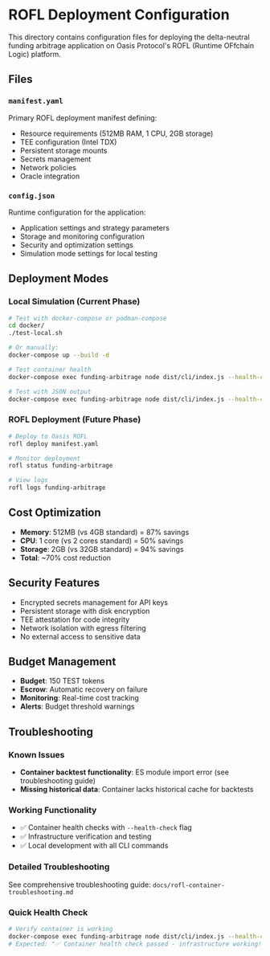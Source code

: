 # ROFL Deployment Configuration

This directory contains configuration files for deploying the delta-neutral funding arbitrage application on Oasis Protocol's ROFL (Runtime OFfchain Logic) platform.

## Files

### `manifest.yaml`
Primary ROFL deployment manifest defining:
- Resource requirements (512MB RAM, 1 CPU, 2GB storage)
- TEE configuration (Intel TDX)
- Persistent storage mounts
- Secrets management
- Network policies
- Oracle integration

### `config.json` 
Runtime configuration for the application:
- Application settings and strategy parameters
- Storage and monitoring configuration
- Security and optimization settings
- Simulation mode settings for local testing

## Deployment Modes

### Local Simulation (Current Phase)
```bash
# Test with docker-compose or podman-compose
cd docker/
./test-local.sh

# Or manually:
docker-compose up --build -d

# Test container health
docker-compose exec funding-arbitrage node dist/cli/index.js --health-check

# Test with JSON output
docker-compose exec funding-arbitrage node dist/cli/index.js --health-check --json
```

### ROFL Deployment (Future Phase)
```bash
# Deploy to Oasis ROFL
rofl deploy manifest.yaml

# Monitor deployment
rofl status funding-arbitrage

# View logs
rofl logs funding-arbitrage
```

## Cost Optimization

- **Memory**: 512MB (vs 4GB standard) = 87% savings
- **CPU**: 1 core (vs 2 cores standard) = 50% savings  
- **Storage**: 2GB (vs 32GB standard) = 94% savings
- **Total**: ~70% cost reduction

## Security Features

- Encrypted secrets management for API keys
- Persistent storage with disk encryption
- TEE attestation for code integrity
- Network isolation with egress filtering
- No external access to sensitive data

## Budget Management

- **Budget**: 150 TEST tokens
- **Escrow**: Automatic recovery on failure
- **Monitoring**: Real-time cost tracking
- **Alerts**: Budget threshold warnings

## Troubleshooting

### Known Issues
- **Container backtest functionality**: ES module import error (see troubleshooting guide)
- **Missing historical data**: Container lacks historical cache for backtests

### Working Functionality
- ✅ Container health checks with `--health-check` flag
- ✅ Infrastructure verification and testing
- ✅ Local development with all CLI commands

### Detailed Troubleshooting
See comprehensive troubleshooting guide: `docs/rofl-container-troubleshooting.md`

### Quick Health Check
```bash
# Verify container is working
docker-compose exec funding-arbitrage node dist/cli/index.js --health-check
# Expected: "✅ Container health check passed - infrastructure working!"
```